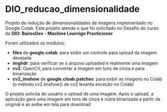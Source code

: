 # DIO_reducao_dimensionalidade

Projeto de redução de dimensionalidades de imagens implementado no Google Colab. Este projeto atende o que foi solicitado no Desafio do curso da **DIO: BairesDev - Machine Learnign Practicioner**

Foram utilizados os módulos:
- **files** de **google.colab**: para exibir um controle para upload da imagem desejada
- **imghdr**: para verificar se o arquivo uploaded é realmente uma imagem
- **cv2**: OpenCV, para converter a imagem em tons de cinza e para binarização
- **cv2_imshow** de **google.cloab.patches**: para exibir as imagens no Colab (o método cv2.imshow() de cv2 levanta exceção no Colab)

O projeto solicita do usuário o upload de uma imagem. Após o upload, a aplicação gera uma imagem em tons de cinza e outra binarizada a partir da original e as exibe em tela para download

